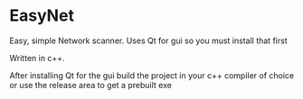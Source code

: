 # EasyNet
Easy, simple Network scanner.
Uses Qt for gui so you must install that first

Written in c++.

After installing Qt for the gui build the project in your c++ compiler of choice or use the release area to get a prebuilt exe
